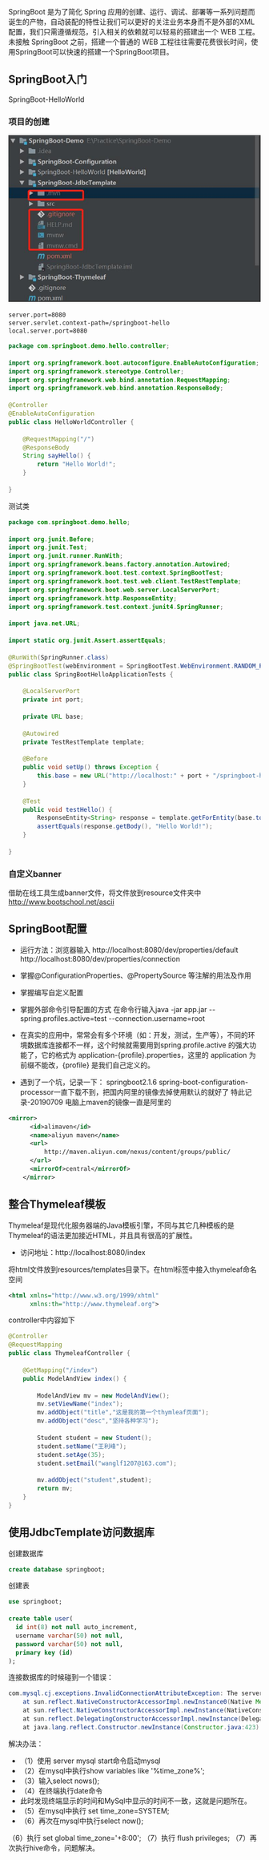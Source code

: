 SpringBoot 是为了简化 Spring 应用的创建、运行、调试、部署等一系列问题而诞生的产物，自动装配的特性让我们可以更好的关注业务本身而不是外部的XML配置，我们只需遵循规范，引入相关的依赖就可以轻易的搭建出一个 WEB 工程。
未接触 SpringBoot 之前，搭建一个普通的 WEB 工程往往需要花费很长时间，使用SpringBoot可以快速的搭建一个SpringBoot项目。

## SpringBoot入门
SpringBoot-HelloWorld  

### 项目的创建
![创建项目](./SpringBoot-HelloWorld/src/main/resources/images/createModule.jpg)
```$java
server.port=8080
server.servlet.context-path=/springboot-hello
local.server.port=8080
```

```java
package com.springboot.demo.hello.controller;

import org.springframework.boot.autoconfigure.EnableAutoConfiguration;
import org.springframework.stereotype.Controller;
import org.springframework.web.bind.annotation.RequestMapping;
import org.springframework.web.bind.annotation.ResponseBody;

@Controller
@EnableAutoConfiguration
public class HelloWorldController {

    @RequestMapping("/")
    @ResponseBody
    String sayHello() {
        return "Hello World!";
    }

}
```
测试类
```java
package com.springboot.demo.hello;

import org.junit.Before;
import org.junit.Test;
import org.junit.runner.RunWith;
import org.springframework.beans.factory.annotation.Autowired;
import org.springframework.boot.test.context.SpringBootTest;
import org.springframework.boot.test.web.client.TestRestTemplate;
import org.springframework.boot.web.server.LocalServerPort;
import org.springframework.http.ResponseEntity;
import org.springframework.test.context.junit4.SpringRunner;

import java.net.URL;

import static org.junit.Assert.assertEquals;

@RunWith(SpringRunner.class)
@SpringBootTest(webEnvironment = SpringBootTest.WebEnvironment.RANDOM_PORT)
public class SpringBootHelloApplicationTests {

    @LocalServerPort
    private int port;

    private URL base;

    @Autowired
    private TestRestTemplate template;

    @Before
    public void setUp() throws Exception {
        this.base = new URL("http://localhost:" + port + "/springboot-hello");
    }

    @Test
    public void testHello() {
        ResponseEntity<String> response = template.getForEntity(base.toString(), String.class);
        assertEquals(response.getBody(), "Hello World!");
    }

}

```
### 自定义banner
借助在线工具生成banner文件，将文件放到resource文件夹中
http://www.bootschool.net/ascii

## SpringBoot配置
* 运行方法：浏览器输入 
http://localhost:8080/dev/properties/default
http://localhost:8080/dev/properties/connection

* 掌握@ConfigurationProperties、@PropertySource 等注解的用法及作用

* 掌握编写自定义配置

* 掌握外部命令引导配置的方式
在命令行输入java -jar app.jar --spring.profiles.active=test --connection.username=root

* 在真实的应用中，常常会有多个环境（如：开发，测试，生产等），不同的环境数据库连接都不一样，这个时候就需要用到spring.profile.active 的强大功能了，它的格式为 application-{profile}.properties，这里的 application 为前缀不能改，{profile} 是我们自己定义的。

* 遇到了一个坑，记录一下：
springboot2.1.6 spring-boot-configuration-processor一直下载不到，把国内阿里的镜像去掉使用默认的就好了
特此记录-20190709
电脑上maven的镜像一直是阿里的
```xml
<mirror>
      <id>alimaven</id>
      <name>aliyun maven</name>
      <url>
          http://maven.aliyun.com/nexus/content/groups/public/
      </url>
      <mirrorOf>central</mirrorOf>        
    </mirror>
```
## 整合Thymeleaf模板
Thymeleaf是现代化服务器端的Java模板引擎，不同与其它几种模板的是Thymeleaf的语法更加接近HTML，并且具有很高的扩展性。

* 访问地址：http://localhost:8080/index

将html文件放到resources/templates目录下。在html标签中接入thymeleaf命名空间
```xml
<html xmlns="http://www.w3.org/1999/xhtml"
      xmlns:th="http://www.thymeleaf.org">
```

controller中内容如下
```java
@Controller
@RequestMapping
public class ThymeleafController {

    @GetMapping("/index")
    public ModelAndView index() {

        ModelAndView mv = new ModelAndView();
        mv.setViewName("index");
        mv.addObject("title","这是我的第一个thymleaf页面");
        mv.addObject("desc","坚持各种学习");

        Student student = new Student();
        student.setName("王利峰");
        student.setAge(35);
        student.setEmail("wanglf1207@163.com");

        mv.addObject("student",student);
        return mv;
    }
}
```

## 使用JdbcTemplate访问数据库

创建数据库
```sql
create database springboot;
```
创建表
```sql
use springboot;

create table user(
  id int(8) not null auto_increment,
  username varchar(50) not null,
  password varchar(50) not null,
  primary key (id)
);

```

连接数据库的时候碰到一个错误：
```java
com.mysql.cj.exceptions.InvalidConnectionAttributeException: The server time zone value 'EDT' is unrecognized or represents more than one time zone. You must configure either the server or JDBC driver (via the serverTimezone configuration property) to use a more specifc time zone value if you want to utilize time zone support.
	at sun.reflect.NativeConstructorAccessorImpl.newInstance0(Native Method) ~[na:1.8.0_121]
	at sun.reflect.NativeConstructorAccessorImpl.newInstance(NativeConstructorAccessorImpl.java:62) ~[na:1.8.0_121]
	at sun.reflect.DelegatingConstructorAccessorImpl.newInstance(DelegatingConstructorAccessorImpl.java:45) ~[na:1.8.0_121]
	at java.lang.reflect.Constructor.newInstance(Constructor.java:423) ~[na:1.8.0_121]
```

解决办法：
* （1）使用 server mysql start命令启动mysql
* （2）在mysql中执行show variables like '%time_zone%';
* （3）输入select nows();
* （4）在终端执行date命令
* 此时发现终端显示的时间和MySql中显示的时间不一致，这就是问题所在。
* （5）在mysql中执行 set time_zone=SYSTEM;
* （6）再次在mysql中执行select now();


（6）执行 set global time_zone='+8:00';
（7）执行 flush privileges;
（7）再次执行hive命令，问题解决。